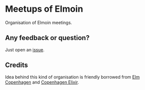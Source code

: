 # Meetups of Elmoin

Organisation of Elmoin meetings.

## Any feedback or question?

Just open an [issue](./issues).

## Credits

Idea behind this kind of organisation is friendly borrowed from [Elm Copenhagen](https://github.com/elmcph/elmcph) and [Copenhagen Elixir](https://github.com/cphex/cphex).
